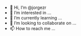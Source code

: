 - 👋 Hi, I’m @jorgezr
- 👀 I’m interested in ...
- 🌱 I’m currently learning ...
- 💞️ I’m looking to collaborate on ...
- 📫 How to reach me ...

<!---
jorgezr/jorgezr is a ✨ special ✨ repository because its `README.md` (this file) appears on your GitHub profile.
You can click the Preview link to take a look at your changes.
--->

